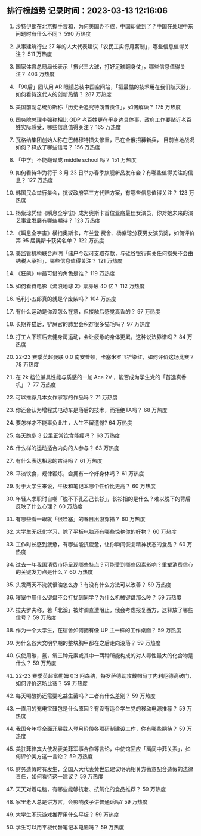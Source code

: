 
## 排行榜趋势 记录时间：2023-03-13 12:16:06
  
  1. 沙特伊朗在北京握手言和，为何美国办不成，中国却做到了？中国在处理中东问题时有什么不同？ 590 万热度
    
  2. 从事建筑行业 27 年的人大代表建议「农民工实行月薪制」，哪些信息值得关注？ 511 万热度
    
  3. 国家体育总局局长表示「振兴三大球，打好足球翻身仗」，哪些信息值得关注？ 403 万热度
    
  4. 「90后」团队用 AR 眼镜总装中国空间站，「把最酷的技术用在我们航天器」，如何看待这代人的创新热情？ 287 万热度
    
  5. 美国前副总统彭斯称「历史会追究特朗普责任」，如何解读？ 175 万热度
    
  6. 国务院总理李强称相比 GDP 老百姓更在乎身边具体事，政府工作要贴近老百姓实际感受，哪些信息值得关注？ 165 万热度
    
  7. 瓦格纳集团创始人称在巴赫穆特损失惨重，已在全俄招募新兵， 目前当地战况如何？释放了哪些信号？ 156 万热度
    
  8. 「中学」不能翻译成 middle school 吗？ 151 万热度
    
  9. 如何看待华为将于 3 月 23 日举办春季旗舰新品发布会？有哪些值得关注的信息？ 127 万热度
    
  10. 韩国民众举行集会，抗议政府第三方代赔方案，有哪些信息值得关注？ 123 万热度
    
  11. 杨紫琼凭借《瞬息全宇宙》成为奥斯卡首位亚裔最佳女演员，你对她未来的演艺事业发展有哪些期待？ 123 万热度
    
  12. 《瞬息全宇宙》横扫奥斯卡，布兰登·费舍、杨紫琼分获男女演员奖，如何评价第 95 届奥斯卡获奖名单？ 122 万热度
    
  13. 美监管机构联合声明「储户今起可支取存款，与硅谷银行有关任何损失不会由纳税人承担」，哪些信息值得关注？ 121 万热度
    
  14. 《狂飙》中最可惜的角色是谁？ 119 万热度
    
  15. 如何看待电影《流浪地球 2》票房破 40 亿？ 112 万热度
    
  16. 毛利小五郎真的就是个废柴吗？ 104 万热度
    
  17. 有什么运动是你没怎么在意，但接触后感觉真香的？ 97 万热度
    
  18. 长期养猫后，铲屎官的肺里会积存很多猫毛吗？ 97 万热度
    
  19. 打工人下班后去健身房运动，会让疲惫的身体更累，这种说法靠谱吗？ 84 万热度
    
  20. 22-23 赛季英超曼联 0:0 南安普顿，卡塞米罗飞铲染红，如何评价这场比赛？ 78 万热度
    
  21. 在 2k 档位兼具性能与质感的一加 Ace 2V ，能否成为学生党的「首选真香机」？ 77 万热度
    
  22. 可以推荐几本女作家写的作品吗？ 71 万热度
    
  23. 你还会认为增程式电动车是落后的技术，而拒绝TA吗？ 68 万热度
    
  24. 要怎样才不能辜负此生，人生不留遗憾? 64 万热度
    
  25. 每天跑步 3 公里正常饮食能瘦吗？ 63 万热度
    
  26. 什么样的运动适合内向的人参与？ 63 万热度
    
  27. 有什么表达相思的古诗吗？ 61 万热度
    
  28. 平淡饮食，规律锻炼，会拥有一个好身体吗？ 61 万热度
    
  29. 对于大学生来说，平板和笔记本哪个性价比更高？ 60 万热度
    
  30. 年轻人求职时自嘲「脱不下孔乙己长衫」，长衫指的是什么？难以脱下的背后反映了什么心理？ 60 万热度
    
  31. 有哪些看一眼就「很哇塞」的春日出游穿搭？ 60 万热度
    
  32. 大学生无纸化学习，除了平板电脑还有哪些惊艳你的好物？ 60 万热度
    
  33. 工作时长感到疲惫，有哪些能抗疲惫，让你瞬间恢复精神状态的食品？ 60 万热度
    
  34. 过去一年我国消费市场呈现哪些特点？可能受到哪些因素影响？重塑消费信心的关键发力点是什么？ 60 万热度
    
  35. 头发两天不洗就很油怎么办？有没有什么方法可以改善？ 59 万热度
    
  36. 寝室中用什么键盘不会打扰到同学？为什么机械键盘那么吵？ 59 万热度
    
  37. 拉夫罗夫称，若「北溪」被炸调查遭阻止，俄会考虑报复西方，这释放了哪些信号？ 59 万热度
    
  38. 作为一个大学生，在宿舍如何拥有像 UP 主一样的工作桌面？ 59 万热度
    
  39. 为什么各大文明早期的整块胸甲都在之后走向没落？ 59 万热度
    
  40. 仅使用碳，氢，氧三种元素或其中一两种所能构成的对人毒性最大的化合物是什么？ 59 万热度
    
  41. 22-23 赛季英超富勒姆 0:3 阿森纳，特罗萨德助攻戴帽马丁内利厄德高破门，如何评价这场比赛？ 59 万热度
    
  42. 每天喝酸奶还需要吃益生菌吗？二者有什么差别？ 59 万热度
    
  43. 一直用的充电宝鼓包是什么原因？有没有适合学生党的移动电源推荐？ 59 万热度
    
  44. 我国今年将全面开展载人登月阶段各项研制建设工作，你有哪些期待？ 59 万热度
    
  45. 美驻菲律宾大使发表美菲军事合作等言论，中使馆回应「离间中菲关系」，如何评价美方这一言论？ 59 万热度
    
  46. 财务造假时有发生，全国人大代表黄世忠建议明确相关方蓄意配合造假的法律责任，如何看待这一建议？ 59 万热度
    
  47. 天天对着电脑，有哪些能够抗老、抗氧化的食品推荐？ 59 万热度
    
  48. 家里老人总是讲方言，会影响孩子讲普通话吗? 59 万热度
    
  49. 大学生不玩游戏推荐用什么平板？ 59 万热度
    
  50. 学生可以用平板代替笔记本电脑吗？ 59 万热度
    